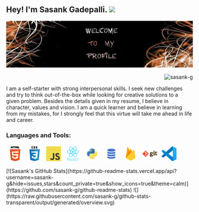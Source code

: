 ## Hey! I'm Sasank Gadepalli. <img src="https://media.giphy.com/media/hvRJCLFzcasrR4ia7z/giphy.gif" width="25px">

![Design and development](https://github.com/SASANK-G/SASANK-G/blob/main/11.jpg)

<p align="right"> <img src="https://komarev.com/ghpvc/?username=sasank-g&label=Profile%20views&color=0e75b6&style=flat" alt="sasank-g" /> </p>



I am a self-starter with strong interpersonal skills. I seek new challenges and try to think out-of-the-box while looking for creative solutions to a given problem. Besides the details given in my resume, I believe in character, values and vision. I am a quick learner and believe in learning from my mistakes, for I strongly feel that this virtue will take me ahead in life and career.



<h3 align="left">Languages and Tools:</h3>
<p >

<code><img src="https://raw.githubusercontent.com/github/explore/80688e429a7d4ef2fca1e82350fe8e3517d3494d/topics/html/html.png" alt="Html" height="40" style="vertical-align:top; margin:4px"></code>
<code><img src="https://raw.githubusercontent.com/github/explore/80688e429a7d4ef2fca1e82350fe8e3517d3494d/topics/css/css.png" alt="Css" height="40" style="vertical-align:top; margin:4px"></code>
<code><img src="https://raw.githubusercontent.com/github/explore/80688e429a7d4ef2fca1e82350fe8e3517d3494d/topics/javascript/javascript.png" alt="Javascript" height="40" style="vertical-align:top; margin:4px"></code>
<code><img src="https://raw.githubusercontent.com/devicons/devicon/master/icons/react/react-original-wordmark.svg" alt="react" height="40" style="vertical-align:top; margin:4px"/></code>
<code><img src="https://raw.githubusercontent.com/github/explore/80688e429a7d4ef2fca1e82350fe8e3517d3494d/topics/python/python.png" alt="Python" height="40" style="vertical-align:top; margin:4px"></code>
<code><img src="https://raw.githubusercontent.com/github/explore/80688e429a7d4ef2fca1e82350fe8e3517d3494d/topics/sql/sql.png" alt="Oracle" height="40" style="vertical-align:top; margin:4px"></code>
<code><img src="https://raw.githubusercontent.com/github/explore/80688e429a7d4ef2fca1e82350fe8e3517d3494d/topics/firebase/firebase.png" alt="Firebase" height="40" style="vertical-align:top; margin:4px"></code>
<code><img  src="https://raw.githubusercontent.com/github/explore/80688e429a7d4ef2fca1e82350fe8e3517d3494d/topics/git/git.png" alt="Git" height="40" style="vertical-align:top; margin:4px"></code>
<code><img src="https://raw.githubusercontent.com/github/explore/80688e429a7d4ef2fca1e82350fe8e3517d3494d/topics/visual-studio-code/visual-studio-code.png" alt="VS Code" height="40" style="vertical-align:top; margin:4px"></code>
</p>



<p></p>
<p></p>
[![Sasank's GitHub Stats](https://github-readme-stats.vercel.app/api?username=sasank-g&hide=issues,stars&count_private=true&show_icons=true&theme=calm)](https://github.com/sasank-g/github-readme-stats)
![](https://raw.githubusercontent.com/sasank-g/github-stats-transparent/output/generated/overview.svg)




